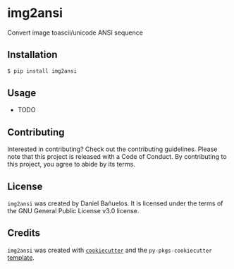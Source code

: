 # img2ansi

Convert image toascii/unicode ANSI sequence

## Installation

```bash
$ pip install img2ansi
```

## Usage

- TODO

## Contributing

Interested in contributing? Check out the contributing guidelines. Please note that this project is released with a Code of Conduct. By contributing to this project, you agree to abide by its terms.

## License

`img2ansi` was created by Daniel Bañuelos. It is licensed under the terms of the GNU General Public License v3.0 license.

## Credits

`img2ansi` was created with [`cookiecutter`](https://cookiecutter.readthedocs.io/en/latest/) and the `py-pkgs-cookiecutter` [template](https://github.com/py-pkgs/py-pkgs-cookiecutter).
